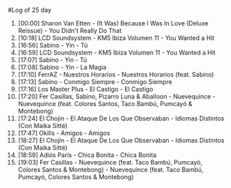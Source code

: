 #Log of 25 day

1. [00:00] Sharon Van Etten - (It Was) Because I Was In Love (Deluxe Reissue) - You Didn't Really Do That
1. [10:18] LCD Soundsystem - KM5 Ibiza Volumen 11 - You Wanted a Hit
1. [16:56] Sabino - Yin - Tú
1. [16:59] LCD Soundsystem - KM5 Ibiza Volumen 11 - You Wanted a Hit
1. [17:07] Sabino - Yin - Tú
1. [17:08] Sabino - Yin - La Magia
1. [17:10] FerrAZ - Nuestros Horarios - Nuestros Horarios (feat. Sabino)
1. [17:13] Sabino - Conmigo Siempre - Conmigo Siempre
1. [17:16] Los Master Plus - El Castigo - El Castigo
1. [17:20] Fer Casillas, Sabino, Pizarro Luna & Aballoon - Nuevequince - Nuevequince (feat. Colores Santos, Taco Bambú, Pumcayó & Montebong)
1. [17:24] El Chojin - El Ataque De Los Que Observaban - Idiomas Distintos (Con Maika Sitté)
1. [17:47] Okills - Amigos - Amigos
1. [18:27] El Chojin - El Ataque De Los Que Observaban - Idiomas Distintos (Con Maika Sitté)
1. [18:59] Adiós París - Chica Bonita - Chica Bonita
1. [19:03] Fer Casillas - Nuevequince (feat. Taco Bambú, Pumcayó, Colores Santos & Montebong) - Nuevequince (feat. Taco Bambú, Pumcayó, Colores Santos & Montebong)
